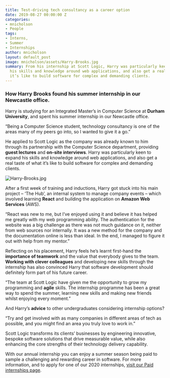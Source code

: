 ```yaml
---
title: Test-driving tech consultancy as a career option
date: 2019-08-27 00:00:00 Z
categories:
- mnicholson
- People
tags:
- Interns,
- Summer
- Internships
author: mnicholson
layout: default_post
image: mnicholson/assets/Harry-Brooks.jpg
summary: From his internship at Scott Logic, Harry was particularly keen to expand
  his skills and knowledge around web applications, and also get a real taste of what
  it’s like to build software for complex and demanding clients.
---
```


### How Harry Brooks found his summer internship in our Newcastle office.

Harry is studying for an Integrated Master’s in Computer Science at **Durham University**, and spent his summer internship in our Newcastle office.

“Being a Computer Science student, technology consultancy is one of the areas many of my peers go into, so I wanted to give it a go.”

He applied to Scott Logic as the company was already known to him through its partnership with the Computer Science department, providing **guest lectures** and **on-site interviews**. Harry was particularly keen to expand his skills and knowledge around web applications, and also get a real taste of what it’s like to build software for complex and demanding clients. 

![Harry-Brooks.jpg]({{site.baseurl}}/mnicholson/assets/Harry-Brooks.jpg)

After a first week of training and inductions, Harry got stuck into his main project – ‘The Hub’, an internal system to manage company events – which involved learning **React** and building the application on **Amazon Web Services** (AWS).

“React was new to me, but I’ve enjoyed using it and believe it has helped me greatly with my web programming ability. The authentication for the website was a big challenge as there was not much guidance on it, neither from web sources nor internally. It was a new method for the company and the documentation online is less than ideal. In the end, I managed to figure it out with help from my mentor.”

Reflecting on his placement, Harry feels he’s learnt first-hand the **importance of teamwork** and the value that everybody gives to the team. **Working with clever colleagues** and developing new skills through the internship has also convinced Harry that software development should definitely form part of his future career.

“The team at Scott Logic have given me the opportunity to grow my programming and **agile** skills. The internship programme has been a great way to spend the summer, learning new skills and making new friends whilst enjoying every moment.”

And Harry’s **advice** to other undergraduates considering internship options? 

“Try and get involved with as many companies in different areas of tech as possible, and you might find an area you truly love to work in.” 

Scott Logic transforms its clients’ businesses by engineering innovative, bespoke software solutions that drive measurable value, while also enhancing the core strengths of their technology delivery capability. 

With our annual internship you can enjoy a summer season being paid to sample a challenging and rewarding career in software. For more information, and to apply for one of our 2020 internships, [visit our Paid internships page](https://www.scottlogic.com/careers/paid-interns/).